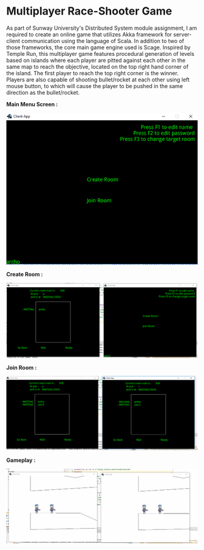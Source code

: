 # Multiplayer Race-Shooter Game
As part of Sunway University's Distributed System module assignment, I am required to create an online game that utilizes Akka framework for server-client communication using the language of Scala. In addition to two of those frameworks, the core main game engine used is Scage.
Inspired by Temple Run, this multiplayer game features procedural generation of levels based on islands where each player are pitted against each other in the same map to reach the objective, located on the top right hand corner of the island. The first player to reach the top right corner is the winner.
Players are also capable of shooting bullet/rocket at each other using left mouse button, to which will cause the player to be pushed in the same direction as the bullet/rocket. 

**Main Menu Screen :**

![Main Menu Screen](https://github.com/MrRexZ/DistributedSystemAssignment2/blob/master/demo/images/start_screen.PNG?raw=true)

**Create Room :**

![Create Room](https://github.com/MrRexZ/DistributedSystemAssignment2/blob/master/demo/images/create_room.PNG?raw=true)

**Join Room :** 

![Join Room](https://github.com/MrRexZ/DistributedSystemAssignment2/blob/master/demo/images/waiting_room.PNG?raw=true)

**Gameplay :**

![Gameplay](https://github.com/MrRexZ/DistributedSystemAssignment2/blob/master/demo/images/gameplay.gif?raw=true)
